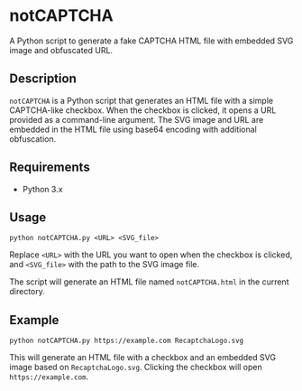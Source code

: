 # notCAPTCHA

A Python script to generate a fake CAPTCHA HTML file with embedded SVG image and obfuscated URL.

## Description

`notCAPTCHA` is a Python script that generates an HTML file with a simple CAPTCHA-like checkbox. When the checkbox is clicked, it opens a URL provided as a command-line argument. 
The SVG image and URL are embedded in the HTML file using base64 encoding with additional obfuscation.

## Requirements

- Python 3.x

## Usage

`
python notCAPTCHA.py <URL> <SVG_file>
`

Replace `<URL>` with the URL you want to open when the checkbox is clicked, and `<SVG_file>` with the path to the SVG image file.

The script will generate an HTML file named `notCAPTCHA.html` in the current directory.

## Example

`
python notCAPTCHA.py https://example.com RecaptchaLogo.svg
`

This will generate an HTML file with a checkbox and an embedded SVG image based on `RecaptchaLogo.svg`. Clicking the checkbox will open `https://example.com`.
